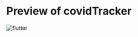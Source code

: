 # Preview of covidTracker

![flutter](https://res.cloudinary.com/dpuxvcbwo/image/upload/v1597447499/covid-tracker_optimized_cxles5.gif)
